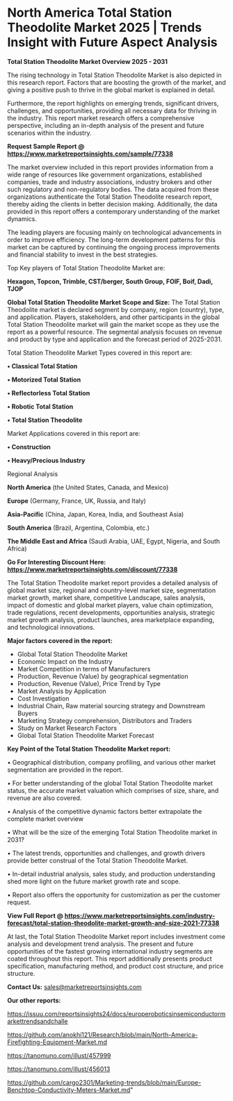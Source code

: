 # North America Total Station Theodolite Market 2025 | Trends Insight with Future Aspect Analysis

<Strong> Total Station Theodolite Market Overview 2025 - 2031</strong>

The rising technology in Total Station Theodolite Market is also depicted in this research report. Factors that are boosting the growth of the market, and giving a positive push to thrive in the global market is explained in detail.

Furthermore, the report highlights on emerging trends, significant drivers, challenges, and opportunities, providing all necessary data for thriving in the industry. This report market research offers a comprehensive perspective, including an in-depth analysis of the present and future scenarios within the industry.

<strong>Request Sample Report @ <a href=https://www.marketreportsinsights.com/sample/77338>https://www.marketreportsinsights.com/sample/77338</a></strong>

The market overview included in this report provides information from a wide range of resources like government organizations, established companies, trade and industry associations, industry brokers and other such regulatory and non-regulatory bodies. The data acquired from these organizations authenticate the Total Station Theodolite research report, thereby aiding the clients in better decision making. Additionally, the data provided in this report offers a contemporary understanding of the market dynamics.

The leading players are focusing mainly on technological advancements in order to improve efficiency. The long-term development patterns for this market can be captured by continuing the ongoing process improvements and financial stability to invest in the best strategies.

Top Key players of Total Station Theodolite Market are:

<strong>Hexagon, Topcon, Trimble, CST/berger, South Group, FOIF, Boif, Dadi, TJOP</strong>

<strong><b>Global Total Station Theodolite Market Scope and Size:</b></strong>
The Total Station Theodolite market is declared segment by company, region (country), type, and application. Players, stakeholders, and other participants in the global Total Station Theodolite market will gain the market scope as they use the report as a powerful resource. The segmental analysis focuses on revenue and product by type and application and the forecast period of 2025-2031.

Total Station Theodolite Market Types covered in this report are:

<strong>• Classical Total Station

• Motorized Total Station

• Reflectorless Total Station

• Robotic Total Station

• Total Station Theodolite</strong>

Market Applications covered in this report are:

<strong>• Construction

• Heavy/Precious Industry</strong> 

Regional Analysis

<strong>North America</strong> (the United States, Canada, and Mexico)

<strong>Europe</strong> (Germany, France, UK, Russia, and Italy)

<strong>Asia-Pacific</strong> (China, Japan, Korea, India, and Southeast Asia)

<strong>South America</strong> (Brazil, Argentina, Colombia, etc.)

<strong>The Middle East and Africa</strong> (Saudi Arabia, UAE, Egypt, Nigeria, and South Africa)

<strong>Go For Interesting Discount Here: <a href=https://www.marketreportsinsights.com/discount/77338>https://www.marketreportsinsights.com/discount/77338</a></strong>

The Total Station Theodolite market report provides a detailed analysis of global market size, regional and country-level market size, segmentation market growth, market share, competitive Landscape, sales analysis, impact of domestic and global market players, value chain optimization, trade regulations, recent developments, opportunities analysis, strategic market growth analysis, product launches, area marketplace expanding, and technological innovations.

<strong><b>Major factors covered in the report:</b></strong>
<ul>
  <li>Global Total Station Theodolite Market </li>
  <li>Economic Impact on the Industry</li>
  <li>Market Competition in terms of Manufacturers</li>
  <li>Production, Revenue (Value) by geographical segmentation</li>
  <li>Production, Revenue (Value), Price Trend by Type</li>
  <li>Market Analysis by Application</li>
  <li>Cost Investigation</li>
  <li>Industrial Chain, Raw material sourcing strategy and Downstream Buyers</li>
  <li>Marketing Strategy comprehension, Distributors and Traders</li>
  <li>Study on Market Research Factors</li>
  <li>Global Total Station Theodolite Market Forecast</li>
</ul>

<strong><b>Key Point of the Total Station Theodolite Market report:</b></strong>

• Geographical distribution, company profiling, and various other market segmentation are provided in the report.

• For better understanding of the global Total Station Theodolite market status, the accurate market valuation which comprises of size, share, and revenue are also covered.

• Analysis of the competitive dynamic factors better extrapolate the complete market overview

• What will be the size of the emerging Total Station Theodolite market in 2031?

• The latest trends, opportunities and challenges, and growth drivers provide better construal of the Total Station Theodolite Market.

• In-detail industrial analysis, sales study, and production understanding shed more light on the future market growth rate and scope.

• Report also offers the opportunity for customization as per the customer request.

<strong><b>View Full Report @ <a href=https://www.marketreportsinsights.com/industry-forecast/total-station-theodolite-market-growth-and-size-2021-77338>https://www.marketreportsinsights.com/industry-forecast/total-station-theodolite-market-growth-and-size-2021-77338</a></b></strong>


At last, the Total Station Theodolite Market report includes investment come analysis and development trend analysis. The present and future opportunities of the fastest growing international industry segments are coated throughout this report. This report additionally presents product specification, manufacturing method, and product cost structure, and price structure.

<strong>Contact Us:</strong>
sales@marketreportsinsights.com

<strong>Our other reports:</strong>

<a href=https://issuu.com/reportsinsights24/docs/europeroboticsinsemiconductormarkettrendsandchalle>https://issuu.com/reportsinsights24/docs/europeroboticsinsemiconductormarkettrendsandchalle</a>

<a href=https://github.com/anokhi121/Research/blob/main/North-America-Firefighting-Equipment-Market.md>https://github.com/anokhi121/Research/blob/main/North-America-Firefighting-Equipment-Market.md</a>

<a href=https://tanomuno.com/illust/457999>https://tanomuno.com/illust/457999</a>

<a href=https://tanomuno.com/illust/456013>https://tanomuno.com/illust/456013</a>

<a href=https://github.com/cargo2301/Marketing-trends/blob/main/Europe-Benchtop-Conductivity-Meters-Market.md>https://github.com/cargo2301/Marketing-trends/blob/main/Europe-Benchtop-Conductivity-Meters-Market.md</a>"
